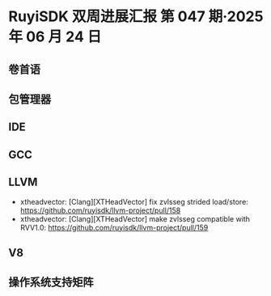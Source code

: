 # RuyiSDK 双周进展汇报  第 047 期·2025 年 06 月 24 日

## 卷首语

## 包管理器

## IDE

## GCC

## LLVM

- xtheadvector: [Clang][XTHeadVector] fix zvlsseg strided load/store: https://github.com/ruyisdk/llvm-project/pull/158
- xtheadvector: [Clang][XTHeadVector] make zvlsseg compatible with RVV1.0: https://github.com/ruyisdk/llvm-project/pull/159


## V8

## 操作系统支持矩阵
